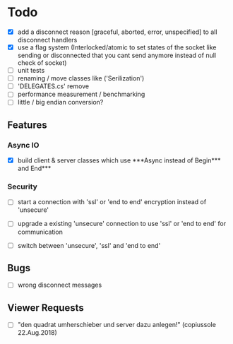 ﻿# Todo

- [x] add a disconnect reason [graceful, aborted, error, unspecified] to all disconnect handlers
- [x] use a flag system (Interlocked/atomic to set states of the socket like sending or disconnected that you cant send anymore instead of null check of socket)
- [ ] unit tests
- [ ] renaming / move classes like ('Serilization')
- [ ] 'DELEGATES.cs' remove
- [ ] performance measurement / benchmarking
- [ ] little / big endian conversion?

## Features

### Async IO

- [x] build client & server classes which use \*\*\*Async instead of Begin\*\*\* and End\*\*\*

### Security

- [ ] start a connection with 'ssl' or 'end to end' encryption instead of 'unsecure'
- [ ] upgrade a existing 'unsecure' connection to use 'ssl' or 'end to end' for communication
- [ ] switch between 'unsecure', 'ssl' and 'end to end'


## Bugs

- [ ] wrong disconnect messages


## Viewer Requests

- [ ] "den quadrat umherschieber und server dazu anlegen!" (copiussole 22.Aug.2018)
